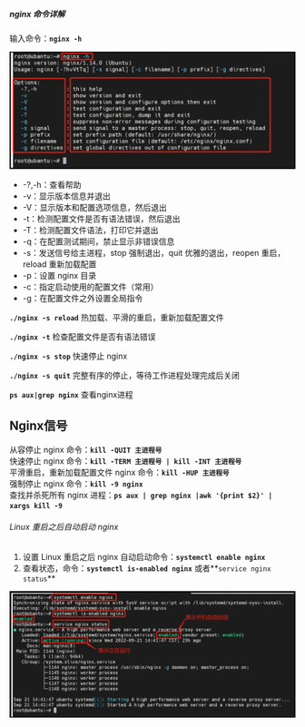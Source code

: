 ##### nginx 命令详解

输入命令：**`nginx -h`**

![RUNOOB 图标](../resources/img/20240122111739.png)

- -?,-h：查看帮助
- -v：显示版本信息并退出
- -V：显示版本和配置选项信息，然后退出
- -t：检测配置文件是否有语法错误，然后退出
- -T：检测配置文件语法，打印它并退出
- -q：在配置测试期间，禁止显示非错误信息
- -s：发送信号给主进程，stop 强制退出，quit 优雅的退出，reopen 重启，reload 重新加载配置
- -p：设置 nginx 目录
- -c：指定启动使用的配置文件（常用）
- -g：在配置文件之外设置全局指令

**`./nginx -s reload`** 热加载、平滑的重启，重新加载配置文件

**`./nginx -t`** 检查配置文件是否有语法错误

**`./nginx -s stop`** 快速停止 nginx

**`./nginx -s quit`** 完整有序的停止，等待工作进程处理完成后关闭

**`ps aux|grep nginx`** 查看nginx进程

## Nginx信号

从容停止 nginx 命令：**`kill -QUIT 主进程号`**  
快速停止 nginx 命令：**`kill -TERM 主进程号 | kill -INT 主进程号`**  
平滑重启，重新加载配置文件 nginx 命令：**`kill -HUP 主进程号`**  
强制停止 nginx 命令：**`kill -9 nginx`**  
查找并杀死所有 nginx 进程：**`ps aux | grep nginx |awk '{print $2}' | xargs kill -9`**

###### Linux 重启之后自动启动 nginx

1. 设置 Linux 重启之后 nginx 自动启动命令：**`systemctl enable nginx`**
2. 查看状态，命令：**`systemctl is-enabled nginx`** 或者**`service nginx status`**

![RUNOOB 图标](../resources/img/2024012211323311.png)

